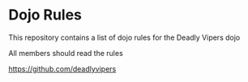 Dojo Rules
==========

This repository contains a list of dojo rules for the Deadly Vipers dojo

All members should read the rules

https://github.com/deadlyvipers
